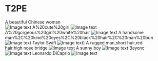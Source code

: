 # T2PE
A beautiful Chinese woman  
![Image text](https://github.com/lizhipeng789/T2PE/blob/main/gif/A%20beautiful%20Chinese%20woman.gif)
A%20cute%20girl 
![Image text](https://github.com/lizhipeng789/T2PE/blob/main/gif/A%20cute%20girl.gif)
A%20gorgeous%20girl%20white%20hair
![Image text](https://github.com/lizhipeng789/T2PE/blob/main/gif/A%20gorgeous%20girl%20white%20hair.gif)
A handsome man%2C%20kind%20eyes%2C%20black%20hair%2C%20man%20bun
![Image text](https://github.com/lizhipeng789/T2PE/blob/main/gif/A%20handsome%20man%2C%20kind%20eyes%2C%20black%20hair%2C%20man%20bun.gif)
Taylor Swift
![Image text](https://github.com/lizhipeng789/T2PE/blob/main/gif/Taylor%20Swift.gif))
A rugged man,short hair,red hair,high nose bridge
![Image text](https://github.com/lizhipeng789/T2PE/blob/main/gif/A%20rugged%20man%2C%20short%20hair%2C%20red%20hair%2C%20high%20nose%20bridge.gif)
A sunny boy
![Image text](https://github.com/lizhipeng789/T2PE/blob/main/gif/A%20sunny%20boy.gif)
Beyonc
![Image text](https://github.com/lizhipeng789/T2PE/blob/main/gif/Beyonc%C3%A9.gif)
Leonardo DiCaprio
![Image text](https://github.com/lizhipeng789/T2PE/blob/main/gif/Leonardo%20DiCaprio.gif)
